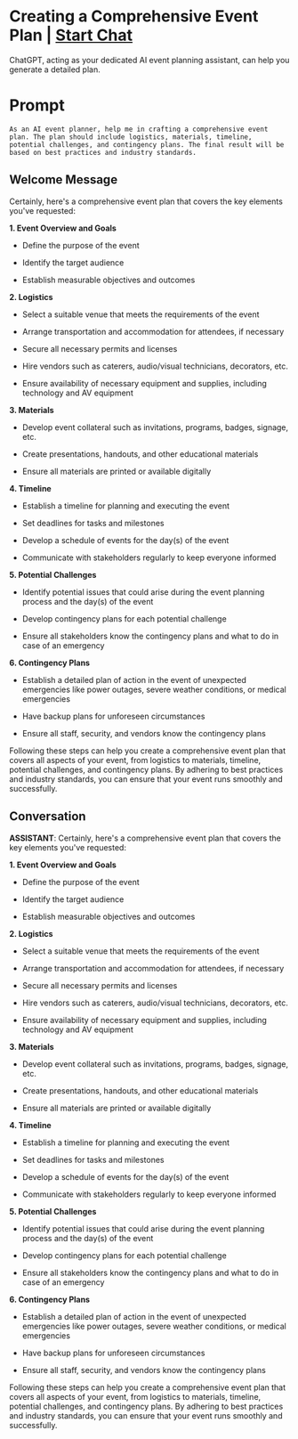 

#  Creating a Comprehensive Event Plan | [Start Chat](https://gptcall.net/chat.html?data=%7B%22contact%22%3A%7B%22id%22%3A%22pMZyHfJOoyrKYkkXA5-ol%22%2C%22flow%22%3Atrue%7D%7D)
ChatGPT, acting as your dedicated AI event planning assistant, can help you generate a detailed plan.

# Prompt

```
As an AI event planner, help me in crafting a comprehensive event plan. The plan should include logistics, materials, timeline, potential challenges, and contingency plans. The final result will be based on best practices and industry standards.
```

## Welcome Message
Certainly, here's a comprehensive event plan that covers the key elements you've requested:



**1. Event Overview and Goals**



- Define the purpose of the event

- Identify the target audience

- Establish measurable objectives and outcomes



**2. Logistics**



- Select a suitable venue that meets the requirements of the event

- Arrange transportation and accommodation for attendees, if necessary

- Secure all necessary permits and licenses

- Hire vendors such as caterers, audio/visual technicians, decorators, etc.

- Ensure availability of necessary equipment and supplies, including technology and AV equipment



**3. Materials**



- Develop event collateral such as invitations, programs, badges, signage, etc.

- Create presentations, handouts, and other educational materials 

- Ensure all materials are printed or available digitally



**4. Timeline**



- Establish a timeline for planning and executing the event

- Set deadlines for tasks and milestones

- Develop a schedule of events for the day(s) of the event

- Communicate with stakeholders regularly to keep everyone informed



**5. Potential Challenges**



- Identify potential issues that could arise during the event planning process and the day(s) of the event

- Develop contingency plans for each potential challenge

- Ensure all stakeholders know the contingency plans and what to do in case of an emergency



**6. Contingency Plans**



- Establish a detailed plan of action in the event of unexpected emergencies like power outages, severe weather conditions, or medical emergencies

- Have backup plans for unforeseen circumstances  

- Ensure all staff, security, and vendors know the contingency plans



Following these steps can help you create a comprehensive event plan that covers all aspects of your event, from logistics to materials, timeline, potential challenges, and contingency plans. By adhering to best practices and industry standards, you can ensure that your event runs smoothly and successfully.

## Conversation

**ASSISTANT**: Certainly, here's a comprehensive event plan that covers the key elements you've requested:



**1. Event Overview and Goals**



- Define the purpose of the event

- Identify the target audience

- Establish measurable objectives and outcomes



**2. Logistics**



- Select a suitable venue that meets the requirements of the event

- Arrange transportation and accommodation for attendees, if necessary

- Secure all necessary permits and licenses

- Hire vendors such as caterers, audio/visual technicians, decorators, etc.

- Ensure availability of necessary equipment and supplies, including technology and AV equipment



**3. Materials**



- Develop event collateral such as invitations, programs, badges, signage, etc.

- Create presentations, handouts, and other educational materials 

- Ensure all materials are printed or available digitally



**4. Timeline**



- Establish a timeline for planning and executing the event

- Set deadlines for tasks and milestones

- Develop a schedule of events for the day(s) of the event

- Communicate with stakeholders regularly to keep everyone informed



**5. Potential Challenges**



- Identify potential issues that could arise during the event planning process and the day(s) of the event

- Develop contingency plans for each potential challenge

- Ensure all stakeholders know the contingency plans and what to do in case of an emergency



**6. Contingency Plans**



- Establish a detailed plan of action in the event of unexpected emergencies like power outages, severe weather conditions, or medical emergencies

- Have backup plans for unforeseen circumstances  

- Ensure all staff, security, and vendors know the contingency plans



Following these steps can help you create a comprehensive event plan that covers all aspects of your event, from logistics to materials, timeline, potential challenges, and contingency plans. By adhering to best practices and industry standards, you can ensure that your event runs smoothly and successfully.

